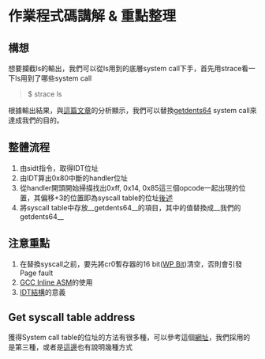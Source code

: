 # 作業程式碼講解 & 重點整理

## 構想
想要攔截ls的輸出，我們可以從ls用到的底層system call下手，首先用strace看一下ls用到了哪些system call

> $ strace ls

根據輸出結果，與[這篇文章](http://www.cppblog.com/momoxiao/archive/2010/04/04/111594.html)的分析顯示，我們可以替換[getdents64](http://lxr.free-electrons.com/source/include/linux/syscalls.h?v=3.10#L565) system call來達成我們的目的。


## 整體流程

1. 由sidt指令，取得IDT位址
2. 由IDT算出0x80中斷的handler位址
3. 從handler開頭開始掃描找出0xff, 0x14, 0x85這三個opcode一起出現的位置，其偏移+3的位置即為syscall table的位址[後述](#Get_syscall_table_address_30)
4. 將syscall table中存放__getdents64__的項目，其中的值替換成__我們的getdents64__


## 注意重點

1. 在替換syscall之前，要先將cr0暫存器的16 bit([WP Bit](http://turbochaos.blogspot.tw/2013/09/linux-rootkits-101-1-of-3.html))清空，否則會引發Page fault
2. [GCC Inline ASM](http://blog.csdn.net/slvher/article/details/8864996)的使用
3. [IDT結構](http://wiki.osdev.org/Interrupt_Descriptor_Table#Structure)的意義


## Get syscall table address

獲得System call table的位址的方法有很多種，可以參考這個[網址](http://webcache.googleusercontent.com/search?q=cache%3AA6ys0KVxD7sJ%3Awww.linuxeden.com%2Fforum%2Fviewthread.php%3Faction%3Dprintable%26tid%3D62339+&cd=2&hl=zh-TW&ct=clnk&gl=tw)，我們採用的是第三種，或者是[這邊](https://memset.wordpress.com/2011/01/20/syscall-hijacking-dynamically-obtain-syscall-table-address-kernel-2-6-x/)也有說明幾種方式
